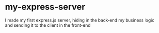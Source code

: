 # my-express-server
I made my first express.js server, hiding in the back-end my business logic and sending it to the client in the front-end
